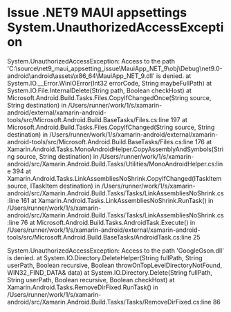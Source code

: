 # Issue .NET9 MAUI appsettings System.UnauthorizedAccessException

System.UnauthorizedAccessException: Access to the path 'C:\source\net9_maui_appsetting_issue\MauiApp_NET_9\obj\Debug\net9.0-android\android\assets\x86_64\MauiApp_NET_9.dll' is denied.
   at System.IO.__Error.WinIOError(Int32 errorCode, String maybeFullPath)
   at System.IO.File.InternalDelete(String path, Boolean checkHost)
   at Microsoft.Android.Build.Tasks.Files.CopyIfChangedOnce(String source, String destination) in /Users/runner/work/1/s/xamarin-android/external/xamarin-android-tools/src/Microsoft.Android.Build.BaseTasks/Files.cs:line 197
   at Microsoft.Android.Build.Tasks.Files.CopyIfChanged(String source, String destination) in /Users/runner/work/1/s/xamarin-android/external/xamarin-android-tools/src/Microsoft.Android.Build.BaseTasks/Files.cs:line 176
   at Xamarin.Android.Tasks.MonoAndroidHelper.CopyAssemblyAndSymbols(String source, String destination) in /Users/runner/work/1/s/xamarin-android/src/Xamarin.Android.Build.Tasks/Utilities/MonoAndroidHelper.cs:line 394
   at Xamarin.Android.Tasks.LinkAssembliesNoShrink.CopyIfChanged(ITaskItem source, ITaskItem destination) in /Users/runner/work/1/s/xamarin-android/src/Xamarin.Android.Build.Tasks/Tasks/LinkAssembliesNoShrink.cs:line 161
   at Xamarin.Android.Tasks.LinkAssembliesNoShrink.RunTask() in /Users/runner/work/1/s/xamarin-android/src/Xamarin.Android.Build.Tasks/Tasks/LinkAssembliesNoShrink.cs:line 76
   at Microsoft.Android.Build.Tasks.AndroidTask.Execute() in /Users/runner/work/1/s/xamarin-android/external/xamarin-android-tools/src/Microsoft.Android.Build.BaseTasks/AndroidTask.cs:line 25

System.UnauthorizedAccessException: Access to the path 'GoogleGson.dll' is denied.
   at System.IO.Directory.DeleteHelper(String fullPath, String userPath, Boolean recursive, Boolean throwOnTopLevelDirectoryNotFound, WIN32_FIND_DATA& data)
   at System.IO.Directory.Delete(String fullPath, String userPath, Boolean recursive, Boolean checkHost)
   at Xamarin.Android.Tasks.RemoveDirFixed.RunTask() in /Users/runner/work/1/s/xamarin-android/src/Xamarin.Android.Build.Tasks/Tasks/RemoveDirFixed.cs:line 86
